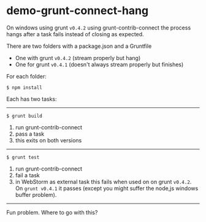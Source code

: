 # demo-grunt-connect-hang

On windows using grunt `v0.4.2` using grunt-contrib-connect the process hangs after a task fails instead of closing as expected. 

There are two folders with a package.json and a Gruntfile

* One with grunt `v0.4.2` (stream properly but hang)
* One for grunt `v0.4.1` (doesn't always stream properly but finishes)

For each folder:

````
$ npm install
````
Each has two tasks:

----

````
$ grunt build
````

1. run grunt-contrib-connect
1. pass a task
1. this exits on both versions

----

````
$ grunt test
````

1. run grunt-contrib-connect
1. fail a task
1. in WebStorm as external task this fails when used on on grunt `v0.4.2`. On `grunt v0.4.1` it passes (except you might suffer the node,js windows buffer problem).

----

Fun problem. Where to go with this? 